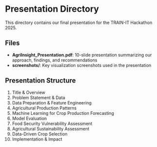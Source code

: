 # Presentation Directory

This directory contains our final presentation for the TRAIN-IT Hackathon 2025.

## Files
- **AgriInsight_Presentation.pdf**: 10-slide presentation summarizing our approach, findings, and recommendations
- **screenshots/**: Key visualization screenshots used in the presentation

## Presentation Structure
1. Title & Overview
2. Problem Statement & Data
3. Data Preparation & Feature Engineering
4. Agricultural Production Patterns
5. Machine Learning for Crop Production Forecasting
6. Model Evaluation
7. Food Security Vulnerability Assessment 
8. Agricultural Sustainability Assessment
9. Data-Driven Crop Selection
10. Implementation & Impact
